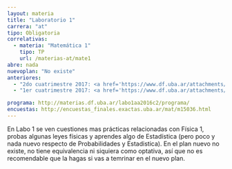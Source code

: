 ```yaml
---
layout: materia
title: "Laboratorio 1"
carrera: "at"
tipo: Obligatoria
correlativas:
  - materia: "Matemática 1"
    tipo: TP
    url: /materias-at/mate1
abre: nada
nuevoplan: "No existe"
anteriores:
  - "2do cuatrimestre 2017: <a href='https://www.df.uba.ar/attachments/article/26/segundo.pdf'>Horarios</a>"
  - "1er cuatrimestre 2017: <a href='https://www.df.uba.ar/attachments/article/26/primero.pdf'>Horarios</a>"

programa: http://materias.df.uba.ar/labo1aa2016c2/programa/
encuestas: http://encuestas_finales.exactas.uba.ar/mat/m15036.html
---
```


En Labo 1 se ven cuestiones mas prácticas relacionadas con Física 1, probas algunas leyes físicas y aprendes algo de Estadística (pero poco y nada nuevo respecto de Probabilidades y Estadistica). En el plan nuevo no existe, no tiene equivalencia ni siquiera como optativa, así que no es recomendable que la hagas si vas a temrinar en el nuevo plan.